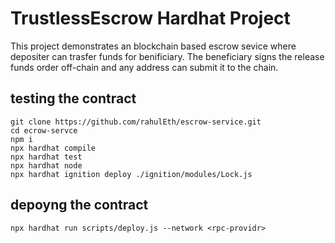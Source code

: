 # TrustlessEscrow Hardhat Project

This project demonstrates an blockchain based escrow sevice where depositer can trasfer
funds for benificiary. The beneficiary signs the release funds order off-chain and any address can submit it to the chain.


## testing the contract

```shell
git clone https://github.com/rahulEth/escrow-service.git
cd ecrow-servce
npm i
npx hardhat compile
npx hardhat test
npx hardhat node
npx hardhat ignition deploy ./ignition/modules/Lock.js
```

## depoyng the contract

```shell
npx hardhat run scripts/deploy.js --network <rpc-providr>
```
